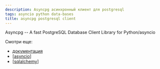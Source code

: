 ```yaml
---
description: Asyncpg асинхронный клиент для postgresql
tags: asyncio python data-bases
title: asyncpg postgresql client
---
```

Asyncpg -- A fast PostgreSQL Database Client Library for Python/asyncio

Смотри еще:

- [документация](https://github.com/MagicStack/asyncpg)
- [[asyncio]]
- [[sqlalchemy]]

[//begin]: # "Autogenerated link references for markdown compatibility"
[asyncio]: asyncio "Asyncio"
[sqlalchemy]: ..%2Flists%2Fsqlalchemy "Sqlalchemy"
[//end]: # "Autogenerated link references"